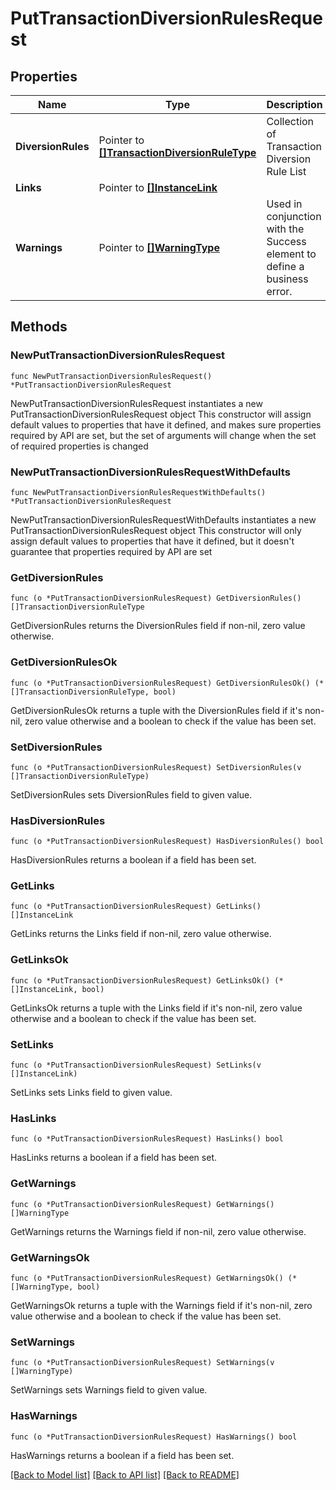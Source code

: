 # PutTransactionDiversionRulesRequest

## Properties

Name | Type | Description | Notes
------------ | ------------- | ------------- | -------------
**DiversionRules** | Pointer to [**[]TransactionDiversionRuleType**](TransactionDiversionRuleType.md) | Collection of Transaction Diversion Rule List | [optional] 
**Links** | Pointer to [**[]InstanceLink**](InstanceLink.md) |  | [optional] 
**Warnings** | Pointer to [**[]WarningType**](WarningType.md) | Used in conjunction with the Success element to define a business error. | [optional] 

## Methods

### NewPutTransactionDiversionRulesRequest

`func NewPutTransactionDiversionRulesRequest() *PutTransactionDiversionRulesRequest`

NewPutTransactionDiversionRulesRequest instantiates a new PutTransactionDiversionRulesRequest object
This constructor will assign default values to properties that have it defined,
and makes sure properties required by API are set, but the set of arguments
will change when the set of required properties is changed

### NewPutTransactionDiversionRulesRequestWithDefaults

`func NewPutTransactionDiversionRulesRequestWithDefaults() *PutTransactionDiversionRulesRequest`

NewPutTransactionDiversionRulesRequestWithDefaults instantiates a new PutTransactionDiversionRulesRequest object
This constructor will only assign default values to properties that have it defined,
but it doesn't guarantee that properties required by API are set

### GetDiversionRules

`func (o *PutTransactionDiversionRulesRequest) GetDiversionRules() []TransactionDiversionRuleType`

GetDiversionRules returns the DiversionRules field if non-nil, zero value otherwise.

### GetDiversionRulesOk

`func (o *PutTransactionDiversionRulesRequest) GetDiversionRulesOk() (*[]TransactionDiversionRuleType, bool)`

GetDiversionRulesOk returns a tuple with the DiversionRules field if it's non-nil, zero value otherwise
and a boolean to check if the value has been set.

### SetDiversionRules

`func (o *PutTransactionDiversionRulesRequest) SetDiversionRules(v []TransactionDiversionRuleType)`

SetDiversionRules sets DiversionRules field to given value.

### HasDiversionRules

`func (o *PutTransactionDiversionRulesRequest) HasDiversionRules() bool`

HasDiversionRules returns a boolean if a field has been set.

### GetLinks

`func (o *PutTransactionDiversionRulesRequest) GetLinks() []InstanceLink`

GetLinks returns the Links field if non-nil, zero value otherwise.

### GetLinksOk

`func (o *PutTransactionDiversionRulesRequest) GetLinksOk() (*[]InstanceLink, bool)`

GetLinksOk returns a tuple with the Links field if it's non-nil, zero value otherwise
and a boolean to check if the value has been set.

### SetLinks

`func (o *PutTransactionDiversionRulesRequest) SetLinks(v []InstanceLink)`

SetLinks sets Links field to given value.

### HasLinks

`func (o *PutTransactionDiversionRulesRequest) HasLinks() bool`

HasLinks returns a boolean if a field has been set.

### GetWarnings

`func (o *PutTransactionDiversionRulesRequest) GetWarnings() []WarningType`

GetWarnings returns the Warnings field if non-nil, zero value otherwise.

### GetWarningsOk

`func (o *PutTransactionDiversionRulesRequest) GetWarningsOk() (*[]WarningType, bool)`

GetWarningsOk returns a tuple with the Warnings field if it's non-nil, zero value otherwise
and a boolean to check if the value has been set.

### SetWarnings

`func (o *PutTransactionDiversionRulesRequest) SetWarnings(v []WarningType)`

SetWarnings sets Warnings field to given value.

### HasWarnings

`func (o *PutTransactionDiversionRulesRequest) HasWarnings() bool`

HasWarnings returns a boolean if a field has been set.


[[Back to Model list]](../README.md#documentation-for-models) [[Back to API list]](../README.md#documentation-for-api-endpoints) [[Back to README]](../README.md)


